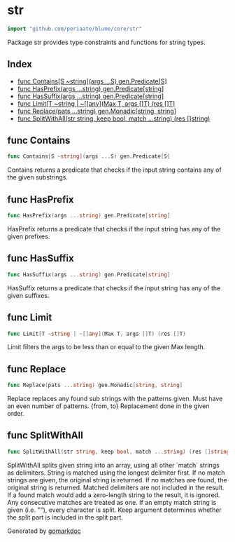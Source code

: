 <!-- Code generated by gomarkdoc. DO NOT EDIT -->

# str

```go
import "github.com/periaate/blume/core/str"
```

Package str provides type constraints and functions for string types.

## Index

- [func Contains\[S \~string\]\(args ...S\) gen.Predicate\[S\]](<#Contains>)
- [func HasPrefix\(args ...string\) gen.Predicate\[string\]](<#HasPrefix>)
- [func HasSuffix\(args ...string\) gen.Predicate\[string\]](<#HasSuffix>)
- [func Limit\[T \~string | \~\[\]any\]\(Max T, args \[\]T\) \(res \[\]T\)](<#Limit>)
- [func Replace\(pats ...string\) gen.Monadic\[string, string\]](<#Replace>)
- [func SplitWithAll\(str string, keep bool, match ...string\) \(res \[\]string\)](<#SplitWithAll>)


<a name="Contains"></a>
## func Contains

```go
func Contains[S ~string](args ...S) gen.Predicate[S]
```

Contains returns a predicate that checks if the input string contains any of the given substrings.

<a name="HasPrefix"></a>
## func HasPrefix

```go
func HasPrefix(args ...string) gen.Predicate[string]
```

HasPrefix returns a predicate that checks if the input string has any of the given prefixes.

<a name="HasSuffix"></a>
## func HasSuffix

```go
func HasSuffix(args ...string) gen.Predicate[string]
```

HasSuffix returns a predicate that checks if the input string has any of the given suffixes.

<a name="Limit"></a>
## func Limit

```go
func Limit[T ~string | ~[]any](Max T, args []T) (res []T)
```

Limit filters the args to be less than or equal to the given Max length.

<a name="Replace"></a>
## func Replace

```go
func Replace(pats ...string) gen.Monadic[string, string]
```

Replace replaces any found sub strings with the patterns given. Must have an even number of patterns. \{from, to\} Replacement done in the given order.

<a name="SplitWithAll"></a>
## func SplitWithAll

```go
func SplitWithAll(str string, keep bool, match ...string) (res []string)
```

SplitWithAll splits given string into an array, using all other \`match\` strings as delimiters. String is matched using the longest delimiter first. If no match strings are given, the original string is returned. If no matches are found, the original string is returned. Matched delimiters are not included in the result. If a found match would add a zero\-length string to the result, it is ignored. Any consecutive matches are treated as one. If an empty match string is given \(i.e. ""\), every character is split. Keep argument determines whether the split part is included in the split part.

Generated by [gomarkdoc](<https://github.com/princjef/gomarkdoc>)
